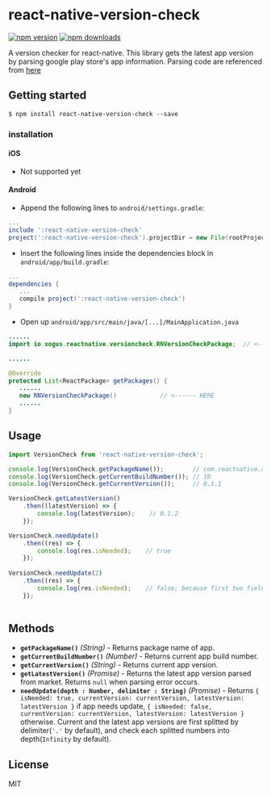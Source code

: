 # react-native-version-check

[![npm version][npm-image]][npm-url]
[![npm downloads][downloads-image]][downloads-url]

A version checker for react-native.
This library gets the latest app version by parsing google play store's app information.
Parsing code are referenced from [here](http://itmir.tistory.com/524)

## Getting started

`$ npm install react-native-version-check --save`


### installation

#### iOS
 - Not supported yet

#### Android

* Append the following lines to `android/settings.gradle`:
```gradle
...
include ':react-native-version-check'
project(':react-native-version-check').projectDir = new File(rootProject.projectDir, 	'../node_modules/react-native-version-check/android')
```
* Insert the following lines inside the dependencies block in `android/app/build.gradle`:
```gradle
...
dependencies {
   ...
   compile project(':react-native-version-check')
}
```
* Open up `android/app/src/main/java/[...]/MainApplication.java`
```java
......
import io.xogus.reactnative.versioncheck.RNVersionCheckPackage;  // <--- HERE

......

@Override
protected List<ReactPackage> getPackages() {
   ......
   new RNVersionCheckPackage()            // <------ HERE
   ......
}
```

## Usage
```javascript
import VersionCheck from 'react-native-version-check';

console.log(VersionCheck.getPackageName());        // com.reactnative.app
console.log(VersionCheck.getCurrentBuildNumber()); // 10
console.log(VersionCheck.getCurrentVersion());     // 0.1.1

VersionCheck.getLatestVersion()
    .then((latestVersion) => {
        console.log(latestVersion);    // 0.1.2
    });

VersionCheck.needUpdate()
    .then((res) => {
        console.log(res.isNeeded);    // true
    });
    
VersionCheck.needUpdate(2)
    .then((res) => {
        console.log(res.isNeeded);    // false; because first two fields of current and the lastest versions are the same as "0.1".
    });
    
```

## Methods

- **`getPackageName()`** _(String)_ - Returns package name of app.
- **`getCurrentBuildNumber()`** _(Number)_ - Returns current app build number.
- **`getCurrentVersion()`** _(String)_ - Returns current app version.
- **`getLatestVersion()`** _(Promise)_ - Returns the latest app version parsed from market. Returns `null` when parsing error occurs.
- **`needUpdate(depth : Number, delimiter : String)`** _(Promise)_ - Returns `{ isNeeded: true, currentVersion: currentVersion, latestVersion: latestVersion }` if app needs update, `{ isNeeded: false, currentVersion: currentVersion, latestVersion: latestVersion }` otherwise. Current and the latest app versions are first splitted by delimiter(`'.'` by default), and check each splitted numbers into depth(`Infinity` by default).
  
## License
MIT


[npm-image]: https://img.shields.io/npm/v/react-native-version-check.svg
[npm-url]: https://npmjs.org/package/react-native-version-check
[downloads-image]: https://img.shields.io/npm/dm/react-native-version-check.svg
[downloads-url]: https://npmjs.org/package/react-native-version-check
